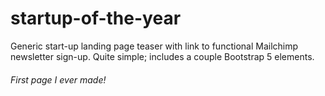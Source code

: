 # startup-of-the-year

<p>Generic start-up landing page teaser with link to functional Mailchimp newsletter sign-up. Quite simple; includes a couple Bootstrap 5 elements.</p>

<h6>First page I ever made!</h6>
